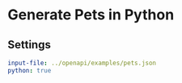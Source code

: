 # Generate Pets in Python

## Settings

```yaml
input-file: ../openapi/examples/pets.json
python: true

```